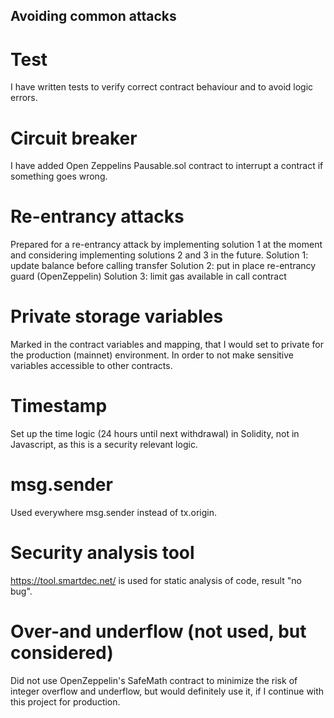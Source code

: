 ## Avoiding common attacks


# Test
I have written tests to verify correct contract behaviour and to avoid logic errors.

# Circuit breaker
I have added Open Zeppelins Pausable.sol contract to interrupt a contract if something goes wrong.

# Re-entrancy attacks
Prepared for a re-entrancy attack by implementing solution 1 at the moment and considering implementing solutions 2 and 3 in the future.
Solution 1: update balance before calling transfer
Solution 2: put in place re-entrancy guard (OpenZeppelin)
Solution 3: limit gas available in call contract

# Private storage variables
Marked in the contract variables and mapping, that I would set to private for the production (mainnet) environment. In order to not make sensitive variables accessible to other contracts.

# Timestamp
Set up the time logic (24 hours until next withdrawal) in Solidity, not in Javascript, as this is a security relevant logic.

# msg.sender
Used everywhere msg.sender instead of tx.origin.

# Security analysis tool
https://tool.smartdec.net/ is used for static analysis of code, result "no bug".

# Over-and underflow (not used, but considered)
Did not use OpenZeppelin's SafeMath contract to minimize the risk of integer overflow and underflow, but would definitely use it, if I continue with this project for production.

